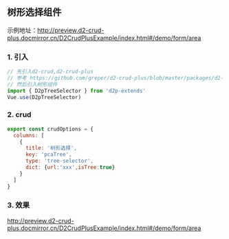 ## 树形选择组件
示例地址：http://preview.d2-crud-plus.docmirror.cn/D2CrudPlusExample/index.html#/demo/form/area
###  1. 引入   
```javascript
// 先引入d2-crud,d2-crud-plus
// 参考 https://github.com/greper/d2-crud-plus/blob/master/packages/d2-crud-plus-example/src/business/lib/index.js
// 然后引入树形组件
import { D2pTreeSelector } from 'd2p-extends' 
Vue.use(D2pTreeSelector)
```
###  2. crud 
```javascript
export const crudOptions = {
  columns: [
    {
      title: '树形选择',
      key: 'pcaTree',
      type: 'tree-selector',
      dict: {url:'xxx',isTree:true}
    }
  ]
}
```
###  3. 效果
 http://preview.d2-crud-plus.docmirror.cn/D2CrudPlusExample/index.html#/demo/form/area
 

